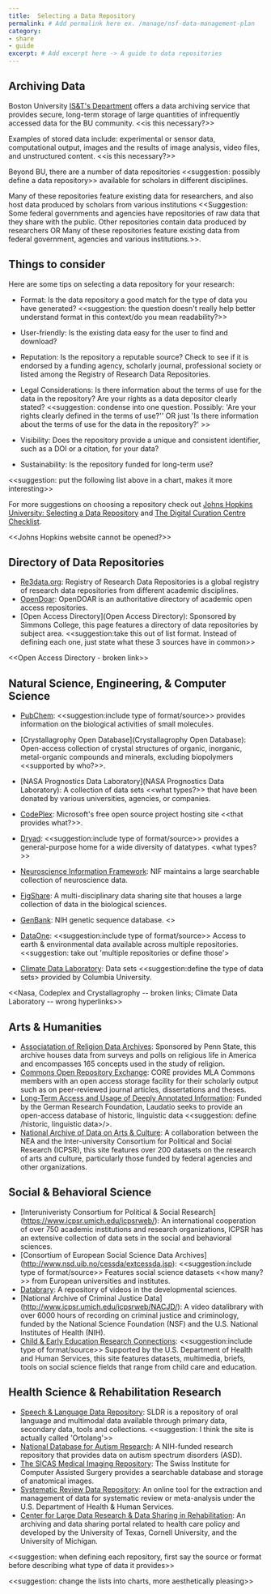 ```yaml
---
title:  Selecting a Data Repository
permalink: # Add permalink here ex. /manage/nsf-data-management-plan
category: 
- share
- guide
excerpt: # Add excerpt here -> A guide to data repositories 
---
```


## Archiving Data

Boston University [IS&T's Department](http://www.bu.edu/datamanagement/resources/ist-services/) offers a data archiving service that provides secure, long-term storage of large quantities of infrequently accessed data for the BU community. <<is this necessary?>>

Examples of stored data include: experimental or sensor data, computational output, images and the results of image analysis, video files, and unstructured content. <<is this necessary?>>

Beyond BU, there are a number of data repositories <<suggestion: possibly define a data repository>> available for scholars in different disciplines.

Many of these repositories feature existing data for researchers, and also host data produced by scholars from various institutions <<Suggestion: Some federal governments and agencies have repositories of raw data that they share with the public. Other repositories contain data produced by researchers OR Many of these repositories feature existing data from federal government, agencies and various institutions.>>.

## Things to consider

Here are some tips on selecting a data repository for your research:

* Format: Is the data repository a good match for the type of data you have generated? <<suggestion: the question doesn't really help better understand format in this context/do you mean readability?>>

* User-friendly: Is the existing data easy for the user to find and download? 

* Reputation: Is the repository a reputable source? Check to see if it is endorsed by a funding agency, scholarly journal, professional society or listed among the Registry of Research Data Repositories.

* Legal Considerations: Is there information about the terms of use for the data in the repository? Are your rights as a data depositor clearly stated? <<suggestion: condense into one question. Possibly: 'Are your rights clearly defined in the terms of use?'' OR just 'Is there information about the terms of use for the data in the repository?' >>

* Visibility: Does the repository provide a unique and consistent identifier, such as a DOI or a citation, for your data? 

* Sustainability: Is the repository funded for long-term use? 

<<suggestion: put the following list above in a chart, makes it more interesting>>

For more suggestions on choosing a repository check out [Johns Hopkins University: Selecting a Data Repository](https://dmp.data.jhu.edu/preserve-share-research-data/selecting-a-repository-for-data-deposit/) and [The Digital Curation Centre Checklist](http://www.dcc.ac.uk/resources/how-guides-checklists/where-keep-research-data#5).

<<Johns Hopkins website cannot be opened?>>

## Directory of Data Repositories

* [Re3data.org](http://www.re3data.org/): Registry of Research Data Repositories is a global registry of research data repositories from different academic disciplines.
* [OpenDoar](http://opendoar.org/): OpenDOAR is an authoritative directory of academic open access repositories.
* [Open Access Directory](Open Access Directory): Sponsored by Simmons College, this page features a directory of data repositories by subject area. <<suggestion:take this out of list format. Instead of defining each one, just state what these 3 sources have in common>> 

<<Open Access Directory - broken link>>


## Natural Science, Engineering, & Computer Science 

* [PubChem](http://pubchem.ncbi.nlm.nih.gov/): <<suggestion:include type of format/source>> provides information on the biological activities of small molecules.
* [Crystallagrophy Open Database](Crystallagrophy Open Database): Open-access collection of crystal structures of organic, inorganic, metal-organic compounds and minerals, excluding biopolymers <<supported by who?>>.
* [NASA Prognostics Data Laboratory](NASA Prognostics Data Laboratory): A collection of data sets <<what types?>> that have been donated by various universities, agencies, or companies.
* [CodePlex](CodePlex): Microsoft's free open source project hosting site <<that provides what?>>.
* [Dryad](http://datadryad.org/): <<suggestion:include type of format/source>> provides a general-purpose home for a wide diversity of datatypes. <what types?>>
* [Neuroscience Information Framework](http://www.neuinfo.org/): NIF maintains a large searchable collection of neuroscience data.
* [FigShare](https://figshare.com/): A multi-disciplinary data sharing site that houses a large collection of data in the biological sciences.
* [GenBank](http://www.ncbi.nlm.nih.gov/genbank/): NIH genetic sequence database. <<GenBank provides an annotated collection of all publicly available DNA sequences.>>

* [DataOne](https://www.dataone.org/): <<suggestion:include type of format/source>> Access to earth & environmental data available across multiple repositories. <<suggestion: take out 'multiple repositories or define those'>
* [Climate Data Laboratory](https://www.dataone.org/): Data sets <<suggestion:define the type of data sets> provided by Columbia University.

<<Nasa, Codeplex and Crystallagrophy -- broken links; Climate Data Laboratory -- wrong hyperlinks>>

## Arts & Humanities

* [Associatation of Religion Data Archives](http://www.thearda.com/): Sponsored by Penn State, this archive houses data from surveys and polls on religious life in America and encompasses 165 concepts used in the study of religion.
* [Commons Open Repository Exchange](https://commons.mla.org/core/): CORE provides MLA Commons members with an open access storage facility for their scholarly output such as on peer-reviewed journal articles, dissertations and theses.
* [Long-Term Access and Usage of Deeply Annotated Information](http://www.laudatio-repository.org/repository/): Funded by the German Research Foundation, Laudatio seeks to provide an open-access database of historic, linguistic data <<suggestion: define /historic, linguistic data>/>.
* [National Archive of Data on Arts & Culture](http://www.icpsr.umich.edu/icpsrweb/NADAC/): A collaboration between the NEA and the Inter-university Consortium for Political and Social Research (ICPSR), this site features over 200 datasets on the research of arts and culture, particularly those funded by federal agencies and other organizations.

## Social & Behavioral Science

* [Interuniveristy Consortium for Political & Social Research] (https://www.icpsr.umich.edu/icpsrweb/): An international cooperation of over 750 academic institutions and research organizations, ICPSR has an extensive collection of data sets in the social and behavioral sciences.
* [Consortium of European Social Science Data Archives] (http://www.nsd.uib.no/cessda/extcessda.jsp): <<suggestion:include type of format/source>> Features social science datasets <<how many?>> from European universities and institutes.
* [Databrary](https://nyu.databrary.org/): A repository of videos in the developmental sciences.
* [National Archive of Criminal Justice Data] (http://www.icpsr.umich.edu/icpsrweb/NACJD/): A video datalibrary with over 6000 hours of recording on criminal justice and criminology, funded by the National Science Foundation (NSF) and the U.S. National Institutes of Health (NIH).
* [Child & Early Education Research Connections](http://www.researchconnections.org/childcare/download): <<suggestion:include type of format/source>> Supported by the U.S. Department of Health and Human Services, this site features datasets, multimedia, briefs, tools on social science fields that range from child care and education. 

##  Health Science & Rehabilitation Research

* [Speech & Language Data Repository](http://sldr.org/): SLDR is a repository of oral language and multimodal data available through primary data, secondary data, tools and collections. <<suggestion: I think the site is actually called 'Ortolang'>>
* [National Database for Autism Research](https://ndar.nih.gov/): A NIH-funded research repository that provides data on autism spectrum disorders (ASD).
* [The SICAS Medical Imaging Repository](https://www.smir.ch/): The Swiss Institute for Computer Assisted Surgery provides a searchable database and storage of anatomical images.
* [Systematic Review Data Repository](http://srdr.ahrq.gov/): An online tool for the extraction and management of data for systematic review or meta-analysis under the U.S. Department of Health & Human Services.
* [Center for Large Data Research & Data Sharing in Rehabilitation](https://rehabsciences.utmb.edu/cldr/): An archiving and data sharing portal related to health care policy and developed by the University of Texas, Cornell University, and the University of Michigan.

<<suggestion: when defining each repository, first say the source or format before describing what type of data it provides>>

<<suggestion: change the lists into charts, more aesthetically pleasing>>


